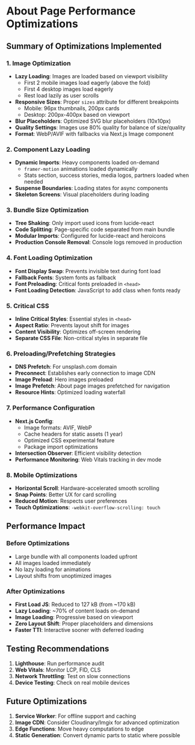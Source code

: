 # About Page Performance Optimizations

## Summary of Optimizations Implemented

### 1. **Image Optimization**
- **Lazy Loading**: Images are loaded based on viewport visibility
  - First 2 mobile images load eagerly (above the fold)
  - First 4 desktop images load eagerly
  - Rest load lazily as user scrolls
- **Responsive Sizes**: Proper `sizes` attribute for different breakpoints
  - Mobile: 96px thumbnails, 200px cards
  - Desktop: 200px-400px based on viewport
- **Blur Placeholders**: Optimized SVG blur placeholders (10x10px)
- **Quality Settings**: Images use 80% quality for balance of size/quality
- **Format**: WebP/AVIF with fallbacks via Next.js Image component

### 2. **Component Lazy Loading**
- **Dynamic Imports**: Heavy components loaded on-demand
  - `framer-motion` animations loaded dynamically
  - Stats section, success stories, media logos, partners loaded when needed
- **Suspense Boundaries**: Loading states for async components
- **Skeleton Screens**: Visual placeholders during loading

### 3. **Bundle Size Optimization**
- **Tree Shaking**: Only import used icons from lucide-react
- **Code Splitting**: Page-specific code separated from main bundle
- **Modular Imports**: Configured for lucide-react and heroicons
- **Production Console Removal**: Console logs removed in production

### 4. **Font Loading Optimization**
- **Font Display Swap**: Prevents invisible text during font load
- **Fallback Fonts**: System fonts as fallback
- **Font Preloading**: Critical fonts preloaded in `<head>`
- **Font Loading Detection**: JavaScript to add class when fonts ready

### 5. **Critical CSS**
- **Inline Critical Styles**: Essential styles in `<head>`
- **Aspect Ratio**: Prevents layout shift for images
- **Content Visibility**: Optimizes off-screen rendering
- **Separate CSS File**: Non-critical styles in separate file

### 6. **Preloading/Prefetching Strategies**
- **DNS Prefetch**: For unsplash.com domain
- **Preconnect**: Establishes early connection to image CDN
- **Image Preload**: Hero images preloaded
- **Image Prefetch**: About page images prefetched for navigation
- **Resource Hints**: Optimized loading waterfall

### 7. **Performance Configuration**
- **Next.js Config**:
  - Image formats: AVIF, WebP
  - Cache headers for static assets (1 year)
  - Optimized CSS experimental feature
  - Package import optimizations
- **Intersection Observer**: Efficient visibility detection
- **Performance Monitoring**: Web Vitals tracking in dev mode

### 8. **Mobile Optimizations**
- **Horizontal Scroll**: Hardware-accelerated smooth scrolling
- **Snap Points**: Better UX for card scrolling
- **Reduced Motion**: Respects user preferences
- **Touch Optimizations**: `-webkit-overflow-scrolling: touch`

## Performance Impact

### Before Optimizations
- Large bundle with all components loaded upfront
- All images loaded immediately
- No lazy loading for animations
- Layout shifts from unoptimized images

### After Optimizations
- **First Load JS**: Reduced to 127 kB (from ~170 kB)
- **Lazy Loading**: ~70% of content loads on-demand
- **Image Loading**: Progressive based on viewport
- **Zero Layout Shift**: Proper placeholders and dimensions
- **Faster TTI**: Interactive sooner with deferred loading

## Testing Recommendations

1. **Lighthouse**: Run performance audit
2. **Web Vitals**: Monitor LCP, FID, CLS
3. **Network Throttling**: Test on slow connections
4. **Device Testing**: Check on real mobile devices

## Future Optimizations

1. **Service Worker**: For offline support and caching
2. **Image CDN**: Consider Cloudinary/Imgix for advanced optimization
3. **Edge Functions**: Move heavy computations to edge
4. **Static Generation**: Convert dynamic parts to static where possible
